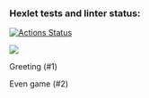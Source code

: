 ### Hexlet tests and linter status:
[![Actions Status](https://github.com/dtarakanova/java-project-61/workflows/hexlet-check/badge.svg)](https://github.com/dtarakanova/java-project-61/actions)

<a href="https://codeclimate.com/github/dtarakanova/java-project-61/maintainability"><img src="https://api.codeclimate.com/v1/badges/0cd5d6933ba48ee3a601/maintainability" /></a>

Greeting (#1)
<script id="asciicast-DKWDbYpTyf4nE0eRULQEAeba7" src="https://asciinema.org/a/DKWDbYpTyf4nE0eRULQEAeba7.js" async></script>


Even game (#2)
<script id="asciicast-gkpJnf2awSbqbAYWriu6OQd1A" src="https://asciinema.org/a/gkpJnf2awSbqbAYWriu6OQd1A.js" async></script>



